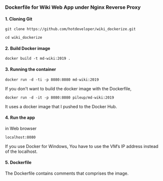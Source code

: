 ### Dockerfile for Wiki Web App under Nginx Reverse Proxy

#### 1. Cloning Git
`git clone https://github.com/hotdeveloper/wiki_dockerize.git`

`cd wiki_dockerize`

#### 2. Build Docker image
`docker build -t md-wiki:2019 .`

#### 3. Running the container
`docker run -d -ti -p 8080:8080 md-wiki:2019`

If you don't want to build the docker image with the Dockerfile,

`docker run -d -it -p 8080:8080 pileup/md-wiki:2019`

It uses a docker image that I pushed to the Docker Hub.

#### 4. Run the app
in Web browser

`localhost:8080`

If you use Docker for Windows, You have to use the VM’s IP address instead of the localhost.

#### 5. Dockerfile
The Dockerfile contains comments that comprises the image.
